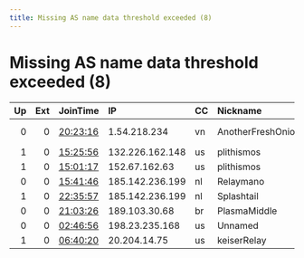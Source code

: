 ```yaml
---
title: Missing AS name data threshold exceeded (8)
---
```


# Missing AS name data threshold exceeded (8)

|   Up |   Ext | JoinTime                                                                                            | IP              | CC   | Nickname          |   ORp |   Dirp | Version   | Contact                      | OS    |   eFamMembers |
|-----:|------:|:----------------------------------------------------------------------------------------------------|:----------------|:-----|:------------------|------:|-------:|:----------|:-----------------------------|:------|--------------:|
|    0 |     0 | [20:23:16](https://metrics.torproject.org/rs.html#details/7DC3F9574075D4185AEF7E333E51D64812877AFA) | 1.54.218.234    | vn   | AnotherFreshOnion |  9001 |   9030 | 0.4.5.7   | Nguyen Quang Minh &lt;tor AT | Linux |             1 |
|    1 |     0 | [15:25:56](https://metrics.torproject.org/rs.html#details/45047C78E1F5E7B775B0A42F118D4ED64504D09E) | 132.226.162.148 | us   | plithismos        |  9001 |   9030 | 0.4.5.9   | pmos@cll.mixh.jp             | Linux |             1 |
|    1 |     0 | [15:01:17](https://metrics.torproject.org/rs.html#details/3CD1713E6A86F91F0C4945B6B8A0936A0D09DEE6) | 152.67.162.63   | us   | plithismos        |  9001 |   9030 | 0.4.5.9   | pmos@cll.mixh.jp             | Linux |             1 |
|    0 |     0 | [15:41:46](https://metrics.torproject.org/rs.html#details/676EA12BB4CA082621B0D10D06608F2C0290C352) | 185.142.236.199 | nl   | Relaymano         |   443 |      0 | 0.3.5.15  | tor@bromano.xyz              | Linux |             1 |
|    1 |     0 | [22:35:57](https://metrics.torproject.org/rs.html#details/9B0F630C11E70631A12AC2FE1560D820F3DA77FE) | 185.142.236.199 | nl   | Splashtail        |   443 |     80 | 0.4.5.9   | splashtail at bromano dot    | Linux |             1 |
|    0 |     0 | [21:03:26](https://metrics.torproject.org/rs.html#details/74AE861B76BDA65A9905D958FAA9E2356293F3A9) | 189.103.30.68   | br   | PlasmaMiddle      | 42536 |  42566 | 0.4.5.8   | luizpauloeletrico42 at gm    | Linux |             2 |
|    0 |     0 | [02:46:56](https://metrics.torproject.org/rs.html#details/493737BB5041C55262419663466D609FC3CA44C5) | 198.23.235.168  | us   | Unnamed           |  8443 |   8080 | 0.4.2.7   | None                         | Linux |             1 |
|    1 |     0 | [06:40:20](https://metrics.torproject.org/rs.html#details/E5D7C7E973C3662FFE9BB6C44EA980805BE0AD5F) | 20.204.14.75    | us   | keiserRelay       |  9001 |      0 | 0.4.5.9   | dillon.0aa319b8@nicoric.c    | Linux |             1 |
